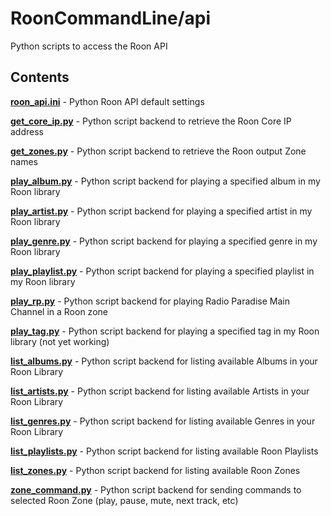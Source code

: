 RoonCommandLine/api
===================

Python scripts to access the Roon API

Contents
--------

[**roon_api.ini**](RoonCommandLine/api/roon_api.ini) - Python Roon API default settings

[**get_core_ip.py**](RoonCommandLine/api/get_core_ip.py) - Python script backend to retrieve the Roon Core IP address

[**get_zones.py**](RoonCommandLine/api/get_zones.py) - Python script backend to retrieve the Roon output Zone names

[**play_album.py**](RoonCommandLine/api/play_album.py) - Python script backend for playing a specified album in my Roon library

[**play_artist.py**](RoonCommandLine/api/play_artist.py) - Python script backend for playing a specified artist in my Roon library

[**play_genre.py**](RoonCommandLine/api/play_genre.py) - Python script backend for playing a specified genre in my Roon library

[**play_playlist.py**](RoonCommandLine/api/play_playlist.py) - Python script backend for playing a specified playlist in my Roon library

[**play_rp.py**](RoonCommandLine/api/play_rp.py) - Python script backend for playing Radio Paradise Main Channel in a Roon zone

[**play_tag.py**](RoonCommandLine/api/play_tag.py) - Python script backend for playing a specified tag in my Roon library (not yet working)

[**list_albums.py**](RoonCommandLine/api/list_albums.py) - Python script backend for listing available Albums in your Roon Library

[**list_artists.py**](RoonCommandLine/api/list_artists.py) - Python script backend for listing available Artists in your Roon Library

[**list_genres.py**](RoonCommandLine/api/list_genres.py) - Python script backend for listing available Genres in your Roon Library

[**list_playlists.py**](RoonCommandLine/api/list_playlists.py) - Python script backend for listing available Roon Playlists

[**list_zones.py**](RoonCommandLine/api/list_zones.py) - Python script backend for listing available Roon Zones

[**zone_command.py**](RoonCommandLine/api/zone_command.py) - Python script backend for sending commands to selected Roon Zone (play, pause, mute, next track, etc)
